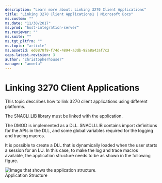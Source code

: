 ```yaml
---
description: "Learn more about: Linking 3270 Client Applications"
title: "Linking 3270 Client Applications1 | Microsoft Docs"
ms.custom: ""
ms.date: "11/30/2017"
ms.prod: "host-integration-server"
ms.reviewer: ""
ms.suite: ""
ms.tgt_pltfrm: ""
ms.topic: "article"
ms.assetid: ed0878f9-f74d-4894-a3db-92a8a43af7c2
caps.latest.revision: 3
author: "christopherhouser"
manager: "anneta"
---
```

# Linking 3270 Client Applications
This topic describes how to link 3270 client applications using different platforms.  
  
 The SNACLI.LIB library must be linked with the application.  
  
 The DMOD is implemented as a DLL. SNACLI.LIB contains import definitions for the APIs in the DLL, and some global variables required for the logging and tracing macros.  
  
 It is possible to create a DLL that is dynamically loaded when the user starts a session for an LU. In this case, to make the log and trace macros available, the application structure needs to be as shown in the following figure.  
  
 ![Image that shows the application structure.](../core/media/32708a.gif "32708a")  
Application Structure
